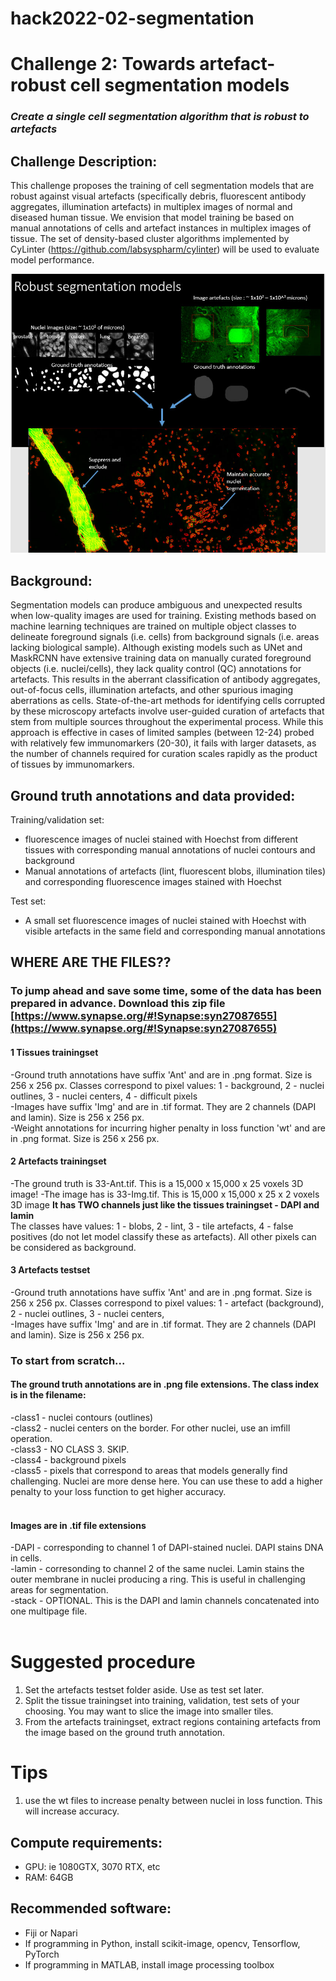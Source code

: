 # hack2022-02-segmentation
# Challenge 2: Towards artefact-robust cell segmentation models

### *Create a single cell segmentation algorithm that is robust to artefacts*

## Challenge Description: 
This challenge proposes the training of cell segmentation models that are robust against visual artefacts (specifically debris, fluorescent antibody aggregates, illumination artefacts) in multiplex images of normal and diseased human tissue. We envision that model training be based on manual annotations of cells and artefact instances in multiplex images of tissue. The set of density-based cluster algorithms implemented by CyLinter (https://github.com/labsyspharm/cylinter) will be used to evaluate model performance.

![](https://github.com/IAWG-CSBC-PSON/hack2022-02-segmentation/blob/main/robustsegmentationmodels.jpg)

## Background:
Segmentation models can produce ambiguous and unexpected results when low-quality images are used for training. Existing methods based on machine learning techniques are trained on multiple object classes to delineate foreground signals (i.e. cells) from background signals (i.e. areas lacking biological sample). Although existing models such as UNet and MaskRCNN have extensive training data on manually curated foreground objects (i.e. nuclei/cells), they lack quality control (QC) annotations for artefacts. This results in the aberrant classification of  antibody aggregates, out-of-focus cells, illumination artefacts, and other spurious imaging aberrations as cells. State-of-the-art methods for identifying cells corrupted by these microscopy artefacts involve user-guided curation of artefacts that stem from multiple sources throughout the experimental process. While this approach is effective in cases of limited samples (between 12-24) probed with relatively few immunomarkers (20-30), it fails with larger datasets, as the number of channels required for curation scales rapidly as the product of tissues by immunomarkers.


## Ground truth annotations and data provided: 
Training/validation set: <br>
- fluorescence images of nuclei stained with Hoechst from different tissues with corresponding manual annotations of nuclei contours and background
- Manual annotations of artefacts (lint, fluorescent blobs, illumination tiles) and corresponding fluorescence images stained with Hoechst <br>

Test set: <br>
* A small set fluorescence images of nuclei stained with Hoechst with visible artefacts in the same field and corresponding manual annotations


## WHERE ARE THE FILES?? <br>
### To jump ahead and save some time, some of the data has been prepared in advance. Download this zip file [https://www.synapse.org/#!Synapse:syn27087655](https://www.synapse.org/#!Synapse:syn27087655)
#### 1 Tissues trainingset
-Ground truth annotations have suffix 'Ant' and are in .png format. Size is 256 x 256 px. Classes correspond to pixel values: 1 - background, 2 - nuclei outlines, 3 - nuclei centers, 4 - difficult pixels <br>
-Images have suffix 'Img' and are in .tif format. They are 2 channels (DAPI and lamin). Size is 256 x 256 px. <br>
-Weight annotations for incurring higher penalty in loss function 'wt' and are in .png format. Size is 256 x 256 px. <br>

#### 2 Artefacts trainingset 
-The ground truth is 33-Ant.tif. This is a 15,000 x 15,000 x 25 voxels 3D image!
-The image has is 33-Img.tif. This is 15,000 x 15,000 x 25 x 2 voxels 3D image **It has TWO channels just like the tissues trainingset - DAPI and lamin** <br>
The classes have values: 1 - blobs, 2 - lint, 3 - tile artefacts, 4 - false positives (do not let model classify these as artefacts). All other pixels can be considered as background.

#### 3 Artefacts testset
-Ground truth annotations have suffix 'Ant' and are in .png format. Size is 256 x 256 px. Classes correspond to pixel values: 1 - artefact (background), 2 - nuclei outlines, 3 - nuclei centers,  <br>
-Images have suffix 'Img' and are in .tif format. They are 2 channels (DAPI and lamin). Size is 256 x 256 px. <br>


### To start from scratch... 
#### The ground truth annotations are in .png file extensions. The class index is in the filename: 
-class1 - nuclei contours (outlines) <br>
-class2 - nuclei centers on the border. For other nuclei, use an imfill operation. <br>
-class3 - NO CLASS 3. SKIP. <br>
-class4 - background pixels <br>
-class5 - pixels that correspond to areas that models generally find challenging. Nuclei are more dense here. You can use these to add a higher penalty to your loss function to get higher accuracy. <br>
<br>
#### Images are in .tif file extensions
-DAPI - corresponding to channel 1 of DAPI-stained nuclei. DAPI stains DNA in cells.<br>
-lamin - corresonding to channel 2 of the same nuclei. Lamin stains the outer membrane in nuclei producing a ring. This is useful in challenging areas for segmentation.<br>
-stack - OPTIONAL. This is the DAPI and lamin channels concatenated into one multipage file.<br>
<br>
# Suggested procedure<br>
1. Set the artefacts testset folder aside. Use as test set later.<br>
2. Split the tissue trainingset into training, validation, test sets of your choosing. You may want to slice the image into smaller tiles. <br>
3. From the artefacts trainingset, extract regions containing artefacts from the image based on the ground truth annotation.

# Tips <br>
1. use the wt files to increase penalty between nuclei in loss function. This will increase accuracy.

## Compute requirements:
* GPU: ie 1080GTX, 3070 RTX, etc 
* RAM: 64GB

## Recommended software:
* Fiji or Napari
* If programming in Python, install scikit-image, opencv, Tensorflow, PyTorch
* If programming in MATLAB, install image processing toolbox
